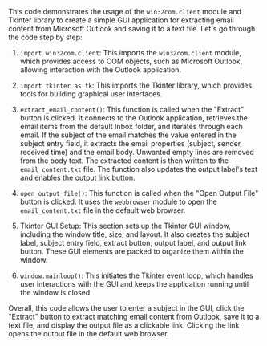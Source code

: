 This code demonstrates the usage of the `win32com.client` module and Tkinter library to create a simple GUI application for extracting email content from Microsoft Outlook and saving it to a text file. Let's go through the code step by step:

1. `import win32com.client`: This imports the `win32com.client` module, which provides access to COM objects, such as Microsoft Outlook, allowing interaction with the Outlook application.

2. `import tkinter as tk`: This imports the Tkinter library, which provides tools for building graphical user interfaces.

3. `extract_email_content()`: This function is called when the "Extract" button is clicked. It connects to the Outlook application, retrieves the email items from the default Inbox folder, and iterates through each email. If the subject of the email matches the value entered in the subject entry field, it extracts the email properties (subject, sender, received time) and the email body. Unwanted empty lines are removed from the body text. The extracted content is then written to the `email_content.txt` file. The function also updates the output label's text and enables the output link button.

4. `open_output_file()`: This function is called when the "Open Output File" button is clicked. It uses the `webbrowser` module to open the `email_content.txt` file in the default web browser.

5. Tkinter GUI Setup: This section sets up the Tkinter GUI window, including the window title, size, and layout. It also creates the subject label, subject entry field, extract button, output label, and output link button. These GUI elements are packed to organize them within the window.

6. `window.mainloop()`: This initiates the Tkinter event loop, which handles user interactions with the GUI and keeps the application running until the window is closed.

Overall, this code allows the user to enter a subject in the GUI, click the "Extract" button to extract matching email content from Outlook, save it to a text file, and display the output file as a clickable link. Clicking the link opens the output file in the default web browser.